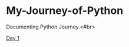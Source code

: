 # My-Journey-of-Python
Documenting Python Journey.<#br>


[Day 1](https://github.com/Shailejaa/My-Journey-of-Python/blob/main/Day%201.md)
